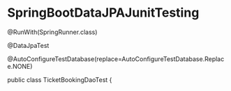 # SpringBootDataJPAJunitTesting

@RunWith(SpringRunner.class)

@DataJpaTest

@AutoConfigureTestDatabase(replace=AutoConfigureTestDatabase.Replace.NONE)

public class TicketBookingDaoTest {
